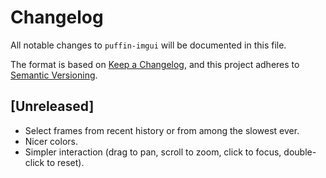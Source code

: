 # Changelog
All notable changes to `puffin-imgui` will be documented in this file.

The format is based on [Keep a Changelog](https://keepachangelog.com/en/1.0.0/),
and this project adheres to [Semantic Versioning](https://semver.org/spec/v2.0.0.html).

## [Unreleased]

* Select frames from recent history or from among the slowest ever.
* Nicer colors.
* Simpler interaction (drag to pan, scroll to zoom, click to focus, double-click to reset).
